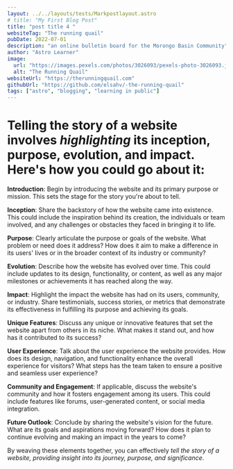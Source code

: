 ```yaml
---
layout: ../../layouts/tests/Markpostlayout.astro
# title: "My First Blog Post"
title: "post title 4 "
websiteTag: "The running quail"
pubDate: 2022-07-01
description: "an online bulletin board for the Morongo Basin Community"
author: "Astro Learner"
image:
  url: "https://images.pexels.com/photos/3026093/pexels-photo-3026093.jpeg"
  alt: "The Running Quail"
websiteUrl: "https://therunningquail.com"
githubUrl: "https://github.com/elsahv/-the-running-quail"
tags: ["astro", "blogging", "learning in public"]
---
```


<!--
# My First Blog Post

Published on: 2022-07-01

Welcome to my _new blog_ about learning Astro! Here, I will share my learning journey as I build a new website.

## What I've accomplished

1. **Installing Astro**: First, I created a new Astro project and set up my online accounts.

2. **Making Pages**: I then learned how to make pages by creating new `.astro` files and placing them in the `src/pages/` folder.

3. **Making Blog Posts**: This is my first blog post! I now have Astro pages and Markdown posts!

## What's next

I will finish the Astro tutorial, and then keep adding more posts. Watch this space for more to come.
 -->

# Telling the story of a website involves _highlighting_ its **inception, purpose, evolution, and impact**. Here's how you could go about it:

**Introduction**: Begin by introducing the website and its primary purpose or mission. This sets the stage for the story you're about to tell.

**Inception**: Share the backstory of how the website came into existence. This could include the inspiration behind its creation, the individuals or team involved, and any challenges or obstacles they faced in bringing it to life.

**Purpose**: Clearly articulate the purpose or goals of the website. What problem or need does it address? How does it aim to make a difference in its users' lives or in the broader context of its industry or community?

**Evolution**: Describe how the website has evolved over time. This could include updates to its design, functionality, or content, as well as any major milestones or achievements it has reached along the way.

**Impact**: Highlight the impact the website has had on its users, community, or industry. Share testimonials, success stories, or metrics that demonstrate its effectiveness in fulfilling its purpose and achieving its goals.

**Unique Features**: Discuss any unique or innovative features that set the website apart from others in its niche. What makes it stand out, and how has it contributed to its success?

**User Experience**: Talk about the user experience the website provides. How does its design, navigation, and functionality enhance the overall experience for visitors? What steps has the team taken to ensure a positive and seamless user experience?

**Community and Engagement**: If applicable, discuss the website's community and how it fosters engagement among its users. This could include features like forums, user-generated content, or social media integration.

**Future Outlook**: Conclude by sharing the website's vision for the future. What are its goals and aspirations moving forward? How does it plan to continue evolving and making an impact in the years to come?

By weaving these elements together, you can effectively _tell the story of a website, providing insight into its journey, purpose, and significance_.
